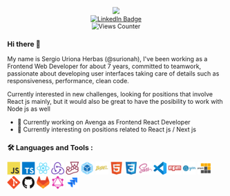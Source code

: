 <div id="header" align="center">
  <img src="https://media.giphy.com/media/XH9wwXfUXu91wAJwN5/giphy.gif" width="100"/>
  <div id="badges">
    <a href="https://www.linkedin.com/in/surionah/">
      <img src="https://img.shields.io/badge/LinkedIn-blue?style=for-the-badge&logo=linkedin&logoColor=white" alt="LinkedIn Badge"/>
    </a>
  </div>
  <img src="https://komarev.com/ghpvc/?username=surionah&style=flat-square&color=blue" alt="Views Counter"/>
</div>

### Hi there 👋

My name is Sergio Uriona Herbas (@surionah), I've been working as a Frontend Web Developer for about 7 years, committed to teamwork, passionate about developing user interfaces taking care of details such as responsiveness, performance, clean code.

Currently interested in new challenges, looking for positions that involve React js mainly, but it would also be great to have the posibility to work with Node js as well

- 🔭 Currently working on Avenga as Frontend React Developer
- 🌱 Currently interesting on positions related to React js / Next js

### :hammer_and_wrench: Languages and Tools :
<div>
  <img src="https://github.com/devicons/devicon/blob/master/icons/javascript/javascript-original.svg" width="30" alt="JS Logo">
  <img src="https://github.com/devicons/devicon/blob/master/icons/typescript/typescript-original.svg" width="30" alt="TS Logo">
  <img src="https://github.com/devicons/devicon/blob/master/icons/react/react-original.svg" width="30" alt="React Logo">
  <img src="https://github.com/devicons/devicon/blob/master/icons/redux/redux-original.svg" width="30" alt="Redux Logo">
  <img src="https://github.com/devicons/devicon/blob/master/icons/jest/jest-plain.svg" width="30" alt="Jest Logo">
  <img src="https://github.com/devicons/devicon/blob/master/icons/webpack/webpack-original.svg" width="30" alt="Webpack Logo">
  <img src="https://github.com/devicons/devicon/blob/master/icons/babel/babel-original.svg" width="30" alt="Babel Logo">
  <img src="https://github.com/devicons/devicon/blob/master/icons/html5/html5-original.svg" width="30" alt="HTML Logo">
  <img src="https://github.com/devicons/devicon/blob/master/icons/css3/css3-original.svg" width="30" alt="CSS Logo">
  <img src="https://github.com/devicons/devicon/blob/master/icons/sass/sass-original.svg" width="30" alt="Sass Logo">
  <img src="https://github.com/devicons/devicon/blob/master/icons/vscode/vscode-original.svg" width="30" alt="VSCode Logo">
  <img src="https://github.com/devicons/devicon/blob/master/icons/npm/npm-original-wordmark.svg" width="30" alt="NPM Logo">
  <img src="https://github.com/devicons/devicon/blob/master/icons/yarn/yarn-original-wordmark.svg" width="30" alt="Yarn Logo">
  <img src="https://github.com/devicons/devicon/blob/master/icons/pnpm/pnpm-original-wordmark.svg" width="30" alt="Pnpm Logo">
  <img src="https://github.com/devicons/devicon/blob/master/icons/git/git-original.svg" width="30" alt="Git Logo">
  <img src="https://github.com/devicons/devicon/blob/master/icons/github/github-original.svg" width="30" alt="Github Logo">
  <img src="https://github.com/devicons/devicon/blob/master/icons/gitlab/gitlab-original.svg" width="30" alt="Gitlab Logo">
  <img src="https://github.com/devicons/devicon/blob/master/icons/graphql/graphql-plain.svg" width="30" alt="Graphql Logo">
  <img src="https://github.com/devicons/devicon/blob/master/icons/jira/jira-original.svg" width="30" alt="Jira Logo">
</div>
